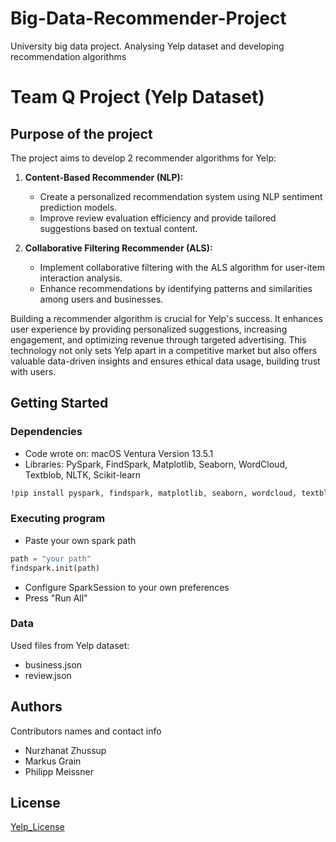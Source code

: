 # Big-Data-Recommender-Project
University big data project. Analysing Yelp dataset and developing recommendation algorithms

# Team Q Project (Yelp Dataset)

## Purpose of the project

The project aims to develop 2 recommender algorithms for Yelp:

1. **Content-Based Recommender (NLP):**
   - Create a personalized recommendation system using NLP sentiment prediction models.
   - Improve review evaluation efficiency and provide tailored suggestions based on textual content.

2. **Collaborative Filtering Recommender (ALS):**
   - Implement collaborative filtering with the ALS algorithm for user-item interaction analysis.
   - Enhance recommendations by identifying patterns and similarities among users and businesses.


Building a recommender algorithm is crucial for Yelp's success. It enhances user experience by providing personalized suggestions, increasing engagement, and optimizing revenue through targeted advertising. This technology not only sets Yelp apart in a competitive market but also offers valuable data-driven insights and ensures ethical data usage, building trust with users.


## Getting Started

### Dependencies

* Code wrote on: macOS Ventura Version 13.5.1
* Libraries: PySpark, FindSpark, Matplotlib, Seaborn, WordCloud, Textblob, NLTK, Scikit-learn

```bash
!pip install pyspark, findspark, matplotlib, seaborn, wordcloud, textblob, nltk, sklearn
```


### Executing program

* Paste your own spark path

```python
path = "your path"
findspark.init(path)
```

* Configure SparkSession to your own preferences
* Press "Run All"

### Data

Used files from Yelp dataset:

* business.json
* review.json


## Authors

Contributors names and contact info

* Nurzhanat Zhussup
* Markus Grain
* Philipp Meissner


## License

[Yelp_License](https://s3-media0.fl.yelpcdn.com/assets/srv0/engineering_pages/f64cb2d3efcc/assets/vendor/Dataset_User_Agreement.pdf)
